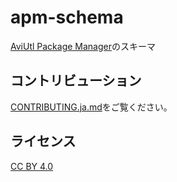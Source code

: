 # apm-schema

[AviUtl Package Manager](https://github.com/hal-shu-sato/apm)のスキーマ

## コントリビューション

[CONTRIBUTING.ja.md](https://github.com/hal-shu-sato/apm/blob/main/CONTRIBUTING.ja.md)をご覧ください。

## ライセンス

[CC BY 4.0](./LICENSE)
